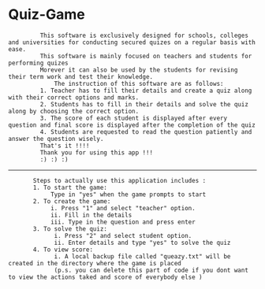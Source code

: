 # Quiz-Game
              
	         This software is exclusively designed for schools, colleges and universities for conducting secured quizes on a regular basis with ease.    
	         This software is mainly focused on teachers and students for performing quizes    
	         Morever it can also be used by the students for revising their term work and test their knowledge.    
	             The instruction of this software are as follows:     
	         1. Teacher has to fill their details and create a quiz along with their correct options and marks.    
	         2. Students has to fill in their details and solve the quiz along by choosing the correct option.    
	         3. The score of each student is displayed after every question and final score is displayed after the completion of the quiz    
	         4. Students are requested to read the question patiently and answer the question wisely.    
	         That's it !!!!    
	         Thank you for using this app !!!    
	         :) :) :)    
           
----------------------------------------------------------------------------------------------------------------------------------------------------------------------------------           
           Steps to actually use this application includes :
           1. To start the game:
                Type in "yes" when the game prompts to start
           2. To create the game: 
                i. Press "1" and select "teacher" option.
                ii. Fill in the details
                iii. Type in the question and press enter
           3. To solve the quiz:
                 i. Press "2" and select student option.
                 ii. Enter details and type "yes" to solve the quiz
           4. To view score:
                 i. A local backup file called "queazy.txt" will be created in the directory where the game is placed
                 (p.s. you can delete this part of code if you dont want to view the actions taked and score of everybody else )
           
